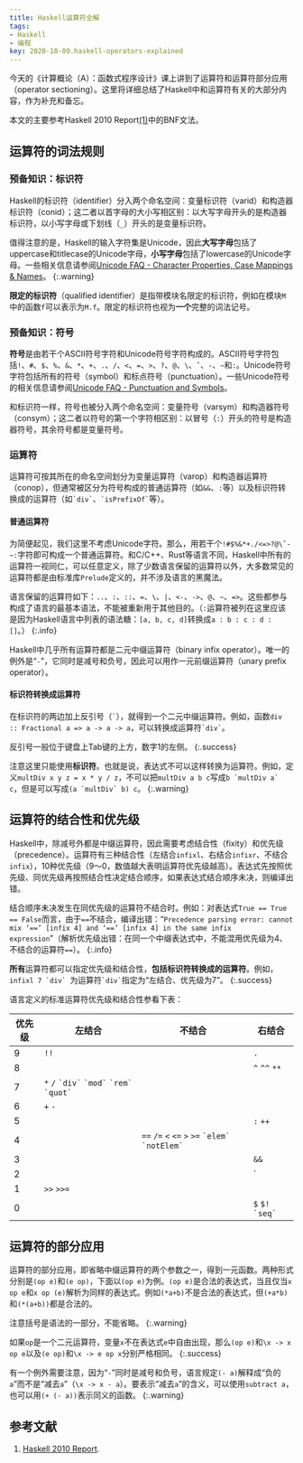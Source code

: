 ```yaml
---
title: Haskell运算符全解
tags:
- Haskell
- 编程
key: 2020-10-09.haskell-operators-explained
---
```


今天的《计算概论（A）：函数式程序设计》课上讲到了运算符和运算符部分应用（operator sectioning）。这里将详细总结了Haskell中和运算符有关的大部分内容，作为补充和备忘。

<!--more-->

本文的主要参考Haskell 2010 Report[(1)]中的BNF文法。

## 运算符的词法规则

### 预备知识：标识符

Haskell的标识符（identifier）分入两个命名空间：变量标识符（varid）和构造器标识符（conid）；这二者以首字母的大小写相区别：以大写字母开头的是构造器标识符，以小写字母或下划线（`_`）开头的是变量标识符。

值得注意的是，Haskell的输入字符集是Unicode，因此**大写字母**包括了uppercase和titlecase的Unicode字母，**小写字母**包括了lowercase的Unicode字母。一些相关信息请参阅[Unicode FAQ - Character Properties, Case Mappings & Names](http://unicode.org/faq/casemap_charprop.html)。
{:.warning}

**限定的标识符**（qualified identifier）是指带模块名限定的标识符，例如在模块`M`中的函数`f`可以表示为`M.f`。限定的标识符也视为**一个**完整的词法记号。

### 预备知识：符号

**符号**是由若干个ASCII符号字符和Unicode符号字符构成的。ASCII符号字符包括`!`、`#`、`$`、`%`、`&`、`*`、`+`、`.`、`/`、`<`、`=`、`>`、`?`、`@`、`\`、`ˆ`、`-`、`~`和`:`。Unicode符号字符包括所有的符号（symbol）和标点符号（punctuation）。一些Unicode符号的相关信息请参阅[Unicode FAQ - Punctuation and Symbols](https://www.unicode.org/faq/punctuation_symbols.html)。

和标识符一样，符号也被分入两个命名空间：变量符号（varsym）和构造器符号（consym）；这二者以符号的第一个字符相区别：以冒号（`:`）开头的符号是构造器符号，其余符号都是变量符号。

### 运算符

运算符可按其所在的命名空间划分为变量运算符（varop）和构造器运算符（conop），但通常被区分为符号构成的普通运算符（如`&&`、`:`等）以及标识符转换成的运算符（如`` `div` ``、`` `isPrefixOf` ``等）。

#### 普通运算符

为简便起见，我们这里不考虑Unicode字符。那么，用若干个`!#$%&*+./<=>?@\ˆ-~:`字符即可构成一个普通运算符。和C/C++、Rust等语言不同，Haskell中所有的运算符一视同仁，可以任意定义，除了少数语言保留的运算符以外，大多数常见的运算符都是由标准库`Prelude`定义的，并不涉及语言的黑魔法。

语言保留的运算符如下：`..`、`:`、`::`、`=`、`\`、`|`、`<-`、`->`、`@`、`~`、`=>`。这些都参与构成了语言的最基本语法，不能被重新用于其他目的。（`:`运算符被列在这里应该是因为Haskell语言中列表的语法糖：`[a, b, c, d]`转换成`a : b : c : d : []`。）
{:.info}

Haskell中几乎所有运算符都是二元中缀运算符（binary infix operator）。唯一的例外是“`-`”，它同时是减号和负号，因此可以用作一元前缀运算符（unary prefix operator）。

#### 标识符转换成运算符

在标识符的两边加上反引号（`` ` ``），就得到一个二元中缀运算符。例如，函数`div :: Fractional a => a -> a -> a`，可以转换成运算符`` `div` ``。

反引号一般位于键盘上Tab键的上方，数字1的左侧。
{:.success}

注意这里只能使用**标识符**。也就是说，表达式不可以这样转换为运算符。例如，定义`multDiv x y z = x * y / z`，不可以把`multDiv a b c`写成``b `multDiv a` c``，但是可以写成``(a `multDiv` b) c``。
{:.warning}

## 运算符的结合性和优先级

Haskell中，除减号外都是中缀运算符，因此需要考虑结合性（fixity）和优先级（precedence）。运算符有三种结合性（左结合`infixl`、右结合`infixr`、不结合`infix`），10种优先级（9～0，数值越大表明运算符优先级越高）。表达式先按照优先级、同优先级再按照结合性决定结合顺序，如果表达式结合顺序未决，则编译出错。

结合顺序未决发生在同优先级的运算符不结合时。例如：对表达式`True == True == False`而言，由于`==`不结合，编译出错：“`Precedence parsing error: cannot mix ‘==’ [infix 4] and ‘==’ [infix 4] in the same infix expression`”（解析优先级出错：在同一个中缀表达式中，不能混用优先级为4、不结合的运算符`==`）。
{:.info}

**所有**运算符都可以指定优先级和结合性，**包括标识符转换成的运算符**。例如，``infixl 7 `div` ``为运算符`` `div` ``指定为“左结合、优先级为7”。
{:.success}

语言定义的标准运算符优先级和结合性参看下表：

| 优先级 | 左结合                                                   | 不结合                                                   | 右结合               |
| ------ | -------------------------------------------------------- | -------------------------------------------------------- | -------------------- |
| 9      | `!!`                                                     |                                                          | `.`                  |
| 8      |                                                          |                                                          | `^` `^^` `**`        |
| 7      | `*` `/` `` `div` `` `` `mod` `` `` `rem` `` `` `quot` `` |                                                          |                      |
| 6      | `+` `-`                                                  |                                                          |                      |
| 5      |                                                          |                                                          | `:` `++`             |
| 4      |                                                          | `==` `/=` `<` `<=` `>` `>=` `` `elem` `` `` `notElem` `` |                      |
| 3      |                                                          |                                                          | `&&`                 |
| 2      |                                                          |                                                          | `||`                 |
| 1      | `>>` `>>=`                                               |                                                          |                      |
| 0      |                                                          |                                                          | `$` `$!` `` `seq` `` |

## 运算符的部分应用

运算符的部分应用，即省略中缀运算符的两个参数之一，得到一元函数。两种形式分别是`(op e)`和`(e op)`，下面以`(op e)`为例。`(op e)`是合法的表达式，当且仅当`x op e`和`x op (e)`解析为同样的表达式。例如`(*a+b)`不是合法的表达式，但`(+a*b)`和`(*(a+b))`都是合法的。

注意括号是语法的一部分，不能省略。
{:.warning}

如果`op`是一个二元运算符，变量`x`不在表达式`e`中自由出现，那么`(op e)`和`\x -> x op e`以及`(e op)`和`\x -> e op x`分别严格相同。
{:.success}

有一个例外需要注意，因为“`-`”同时是减号和负号，语言规定`(- a)`解释成“负的`a`”而不是“减去`a`”（`\x -> x - a`）。要表示“减去`a`”的含义，可以使用`subtract a`，也可以用`(+ (- a))`表示同义的函数。
{:.warning}

## 参考文献

1. [Haskell 2010 Report](https://www.haskell.org/definition/haskell2010.pdf).

[(1)]: #参考文献 "Haskell 2010 Report"
